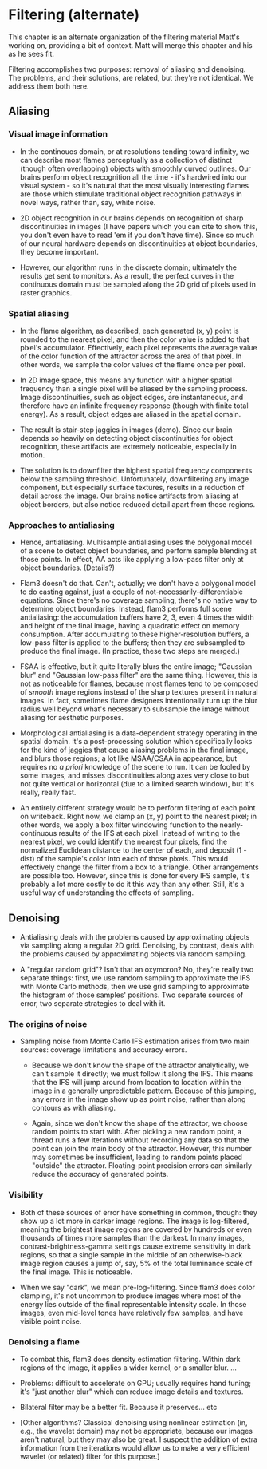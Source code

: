 # Filtering (alternate)

This chapter is an alternate organization of the filtering material Matt's
working on, providing a bit of context. Matt will merge this chapter and his
as he sees fit.

Filtering accomplishes two purposes: removal of aliasing and denoising.
The problems, and their solutions, are related, but they're not identical. We
address them both here.

## Aliasing

### Visual image information

- In the continouos domain, or at resolutions tending toward infinity, we can
  describe most flames perceptually as a collection of distinct (though often
  overlapping) objects with smoothly curved outlines.  Our brains perform
  object recognition all the time - it's hardwired into our visual system - so
  it's natural that the most visually interesting flames are those which
  stimulate traditional object recognition pathways in novel ways, rather
  than, say, white noise.

- 2D object recognition in our brains depends on recognition of sharp
  discontinuities in images (I have papers which you can cite to show this,
  you don't even have to read 'em if you don't have time). Since so much of
  our neural hardware depends on discontinuities at object boundaries, they
  become important.

- However, our algorithm runs in the discrete domain; ultimately the results
  get sent to monitors. As a result, the perfect curves in the continuous
  domain must be sampled along the 2D grid of pixels used in raster graphics.

### Spatial aliasing

- In the flame algorithm, as described, each generated (x, y) point is rounded
  to the nearest pixel, and then the color value is added to that pixel's
  accumulator. Effectively, each pixel represents the average value of the
  color function of the attractor across the area of that pixel. In other
  words, we sample the color values of the flame once per pixel.

- In 2D image space, this means any function with a higher spatial frequency
  than a single pixel will be aliased by the sampling process. Image
  discontinuities, such as object edges, are instantaneous, and therefore have
  an infinite frequency response (though with finite total energy). As a
  result, object edges are aliased in the spatial domain.

- The result is stair-step jaggies in images (demo). Since our brain depends
  so heavily on detecting object discontinuities for object recognition, these
  artifacts are extremely noticeable, especially in motion.

- The solution is to downfilter the highest spatial frequency components below
  the sampling threshold. Unfortunately, downfiltering any image component,
  but especially surface textures, results in a reduction of detail across the
  image. Our brains notice artifacts from aliasing at object borders, but also
  notice reduced detail apart from those regions.

### Approaches to antialiasing

- Hence, antialiasing. Multisample antialiasing uses the polygonal model of a
  scene to detect object boundaries, and perform sample blending at those
  points. In effect, AA acts like applying a low-pass filter only at object
  boundaries.  (Details?)

- Flam3 doesn't do that. Can't, actually; we don't have a polygonal model to
  do casting against, just a couple of not-necessarily-differentiable
  equations.  Since there's no coverage sampling, there's no native way to
  determine object boundaries. Instead, flam3 performs full scene
  antialiasing: the accumulation buffers have 2, 3, even 4 times the width and
  height of the final image, having a quadratic effect on memory consumption.
  After accumulating to these higher-resolution buffers, a low-pass filter is
  applied to the buffers; then they are subsampled to produce the final image.
  (In practice, these two steps are merged.)

- FSAA is effective, but it quite literally blurs the entire image; "Gaussian
  blur" and "Gaussian low-pass filter" are the same thing. However, this is
  not as noticeable for flames, because most flames tend to be composed of
  *smooth* image regions instead of the sharp textures present in natural
  images. In fact, sometimes flame designers intentionally turn up the blur
  radius well beyond what's necessary to subsample the image without aliasing
  for aesthetic purposes.

- Morphological antialiasing is a data-dependent strategy operating in the
  spatial domain. It's a post-processing solution which specifically looks for
  the kind of jaggies that cause aliasing problems in the final image, and
  blurs those regions; a lot like MSAA/CSAA in appearance, but requires no *a
  priori* knowledge of the scene to run. It can be fooled by some images, and
  misses discontinuities along axes very close to but not quite vertical or
  horizontal (due to a limited search window), but it's really, really fast.

- An entirely different strategy would be to perform filtering of each point
  on writeback. Right now, we clamp an (x, y) point to the nearest pixel; in
  other words, we apply a box filter windowing function to the
  nearly-continuous results of the IFS at each pixel. Instead of writing to
  the nearest pixel, we could identify the nearest four pixels, find the
  normalized Euclidean distance to the center of each, and deposit (1 - dist)
  of the sample's color into each of those pixels. This would effectively
  change the filter from a box to a triangle. Other arrangements are possible
  too. However, since this is done for every IFS sample, it's probably a lot
  more costly to do it this way than any other. Still, it's a useful way of
  understanding the effects of sampling.

## Denoising

- Antialiasing deals with the problems caused by approximating objects via
  sampling along a regular 2D grid. Denoising, by contrast, deals with the
  problems caused by approximating objects via random sampling.

- A "regular random grid"? Isn't that an oxymoron? No, they're really two
  separate things: first, we use random sampling to approximate the IFS with
  Monte Carlo methods, then we use grid sampling to approximate the histogram
  of those samples' positions.  Two separate sources of error, two separate
  strategies to deal with it.

### The origins of noise

- Sampling noise from Monte Carlo IFS estimation arises from two main sources:
  coverage limitations and accuracy errors.

  - Because we don't know the shape of the attractor analytically, we can't
    sample it directly; we must follow it along the IFS. This means that the
    IFS will jump around from location to location within the image in a
    generally unpredictable pattern. Because of this jumping, any errors in
    the image show up as point noise, rather than along contours as with
    aliasing.

  - Again, since we don't know the shape of the attractor, we choose random
    points to start with. After picking a new random point, a thread runs a
    few iterations without recording any data so that the point can join the
    main body of the attractor. However, this number may sometimes be
    insufficient, leading to random points placed "outside" the attractor.
    Floating-point precision errors can similarly reduce the accuracy of
    generated points.

### Visibility

- Both of these sources of error have something in common, though: they show
  up a lot more in darker image regions. The image is log-filtered, meaning
  the brightest image regions are covered by hundreds or even thousands of
  times more samples than the darkest. In many images,
  contrast-brightness-gamma settings cause extreme sensitivity in dark
  regions, so that a single sample in the middle of an otherwise-black image
  region causes a jump of, say, 5% of the total luminance scale of the final
  image. This is noticeable.

- When we say "dark", we mean pre-log-filtering. Since flam3 does color
  clamping, it's not uncommon to produce images where most of the energy lies
  outside of the final representable intensity scale. In those images, even
  mid-level tones have relatively few samples, and have visible point noise.

### Denoising a flame

- To combat this, flam3 does density estimation filtering. Within dark regions
  of the image, it applies a wider kernel, or a smaller blur. ...

- Problems: difficult to accelerate on GPU; usually requires hand tuning; it's
  "just another blur" which can reduce image details and textures.

- Bilateral filter may be a better fit. Because it preserves... etc

- [Other algorithms? Classical denoising using nonlinear estimation (in, e.g.,
  the wavelet domain) may not be appropriate, because our images aren't
  natural, but they may also be great. I suspect the addition of extra
  information from the iterations would allow us to make a very efficient
  wavelet (or related) filter for this purpose.]

